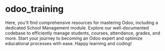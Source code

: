 # odoo_training
Here, you'll find comprehensive resources for mastering Odoo, including a dedicated School Management module. Explore our well-documented codebase to efficiently manage students, courses, attendance, grades, and more. Start your journey to becoming an Odoo expert and optimize educational processes with ease. Happy learning and coding!
